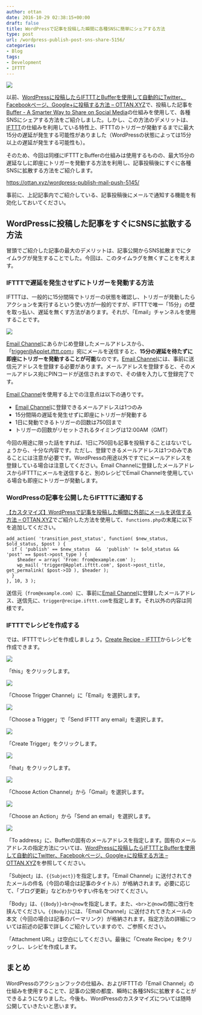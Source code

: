 ```yaml
---
author: ottan
date: 2016-10-29 02:38:15+00:00
draft: false
title: WordPressで記事を投稿した瞬間に各種SNSに簡単にシェアする方法
type: post
url: /wordpress-publish-post-sns-share-5156/
categories:
- Blog
tags:
- Development
- IFTTT
---
```


![](/images/2016/10/161029-5814029bd3472.jpg)






以前、[WordPressに投稿したらIFTTTとBufferを使用して自動的にTwitter、Facebookページ、Google+に投稿する方法 – OTTAN.XYZ](/wordpress-ifttt-buffer-sns-4845/)で、投稿した記事を[Buffer - A Smarter Way to Share on Social Media](https://buffer.com/)の仕組みを使用して、各種SNSにシェアする方法をご紹介しました。しかし、この方法のデメリットは、[IFTTT](https://ifttt.com/)の仕組みを利用している特性上、IFTTTのトリガーが発動するまでに最大15分の遅延が発生する可能性がありました（WordPressの状態によっては15分以上の遅延が発生する可能性も）。





そのため、今回は同様にIFTTTとBufferの仕組みは使用するものの、最大15分の遅延なしに即座にトリガーを発動する方法を利用し、記事投稿後にすぐに各種SNSに拡散する方法をご紹介します。



https://ottan.xyz/wordpress-publish-mail-push-5145/



事前に、上記記事内でご紹介している、記事投稿後にメールで通知する機能を有効化しておいてください。





## WordPressに投稿した記事をすぐにSNSに拡散する方法





冒頭でご紹介した記事の最大のデメリットは、記事公開からSNS拡散までにタイムラグが発生することでした。今回は、このタイムラグを無くすことを考えます。





### IFTTTで遅延を発生させずにトリガーを発動する方法





IFTTTは、一般的に15分間隔でトリガーの状態を確認し、トリガーが発動したらアクションを実行するという使い方が一般的ですが、IFTTTで唯一「15分」の壁を取っ払い、遅延を無くす方法があります。それが、「Email」チャンネルを使用することです。





![](/images/2016/10/161029-58140419b7871.png)






[Email Channel](https://ifttt.com/email)にあらかじめ登録したメールアドレスから、「trigger@Applet.ifttt.com」宛にメールを送信すると、**15分の遅延を待たずに即座にトリガーを発動することが可能**なのです。[Email Channel](https://ifttt.com/email)には、事前に送信元アドレスを登録する必要があります。メールアドレスを登録すると、そのメールアドレス宛にPINコードが送信されますので、その値を入力して登録完了です。





[Email Channel](https://ifttt.com/email)を使用する上での注意点は以下の通りです。






  * [Email Channel](https://ifttt.com/email)に登録できるメールアドレスは1つのみ
  * 15分間隔の遅延を発生せずに即座にトリガーが発動する
  * 1日に発動できるトリガーの回数は750回まで
  * トリガーの回数がリセットされるタイミングは12:00AM（GMT）




今回の用途に限った話をすれば、1日に750回も記事を投稿することはないでしょうから、十分な内容です。ただし、登録できるメールアドレスは1つのみであることには注意が必要です。WordPressの用途以外ですでにメールアドレスを登録している場合は注意してください。Email Channelに登録したメールアドレスからIFTTTにメールを送信すると、別のレシピでEmail Channelを使用している場合も即座にトリガーが発動します。





### WordPressの記事を公開したらIFTTTに通知する





[【カスタマイズ】WordPressで記事を投稿した瞬間に外部にメールを送信する方法 – OTTAN.XYZ](/wordpress-publish-mail-push-5145/)でご紹介した方法を使用して、`functions.php`の末尾に以下を追加してください。




    
    add_action( 'transition_post_status', function( $new_status, $old_status, $post ) {
      if ( 'publish' == $new_status  &&  'publish' != $old_status && 'post' == $post->post_type ) {
        $header = array( 'From: from@example.com' );
        wp_mail( 'trigger@Applet.ifttt.com', $post->post_title, get_permalink( $post->ID ), $header );
      }
    }, 10, 3 );





送信元（`from@example.com`）に、事前に[Email Channel](https://ifttt.com/email)に登録したメールアドレス、送信先に、`trigger@recipe.ifttt.com`を指定します。それ以外の内容は同様です。





### IFTTTでレシピを作成する





では、IFTTTでレシピを作成しましょう。[Create Recipe - IFTTT](https://ifttt.com/myrecipes/personal/new)からレシピを作成できます。





![](/images/2016/10/161029-581404362f244.png)






「this」をクリックします。





![](/images/2016/10/161029-5814043b01fd4.png)






「Choose Trigger Channel」に「Email」を選択します。





![](/images/2016/10/161029-5814044155436.png)






「Choose a Trigger」で「Send IFTTT any email」を選択します。





![](/images/2016/10/161029-58140445d728c.png)






「Create Trigger」をクリックします。





![](/images/2016/10/161029-5814044b331cd.png)






「that」をクリックします。





![](/images/2016/10/161029-581404502ebba.png)






「Choose Action Channel」から「Gmail」を選択します。





![](/images/2016/10/161029-581404552d48a.png)






「Choose an Action」から「Send an email」を選択します。





![](/images/2016/10/161029-5814045971e72.png)






「To address」に、Bufferの固有のメールアドレスを指定します。固有のメールアドレスの指定方法については、[WordPressに投稿したらIFTTTとBufferを使用して自動的にTwitter、Facebookページ、Google+に投稿する方法 – OTTAN.XYZ](/wordpress-ifttt-buffer-sns-4845/)を参照してください。





「Subject」は、`{{Subject}}`を指定します。「Email Channel」に送付されてきたメールの件名（今回の場合は記事のタイトル）が格納されます。必要に応じて、「ブログ更新」などわかりやすい件名をつけてください。





「Body」は、`{{Body}}<br>@now`を指定します。また、`<br>`と`@now`の間に改行を挟んでください。`{{Body}}`には、「Email Channel」に送付されてきたメールの本文（今回の場合は記事のパーマリンク）が格納されます。指定方法の詳細については前述の記事で詳しくご紹介していますので、ご参照ください。





「Attachment URL」は空白にしてください。最後に「Create Recipe」をクリックし、レシピを作成します。





## まとめ





WordPressのアクションフックの仕組み、およびIFTTTの「Email Channel」の仕組みを使用することで、記事の公開の都度、瞬時に各種SNSに拡散することができるようになりました。今後も、WordPressのカスタマイズについては随時公開していきたいと思います。
